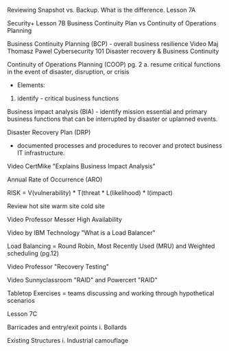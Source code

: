 Reviewing Snapshot vs. Backup. What is the difference. Lesson 7A

Security+ Lesson 7B
Business Continuity Plan vs Continuity of Operations Planning

Business Continuity Planning (BCP) - overall business resilience
Video Maj Thomasz Pawel Cybersecurity 101 Disaster recovery & Business Continuity 

Continuity of Operations Planning (COOP) pg. 2
a. resume critical functions in the event of disaster, disruption, or crisis
- Elements:
1. identify - critical business functions

Business impact analysis (BIA) - identify mission essential and primary business functions that can be interrupted by disaster or uplanned events.

Disaster Recovery Plan (DRP)
- documented processes and procedures to recover and protect business IT infrastructure.

Video CertMike "Explains Business Impact Analysis"

Annual Rate of Occurrence (ARO)

RISK = V(vulnerability) * T(threat * L(likelihood) * I(impact)

Review hot site warm site cold site

Video Professor Messer High Availability

Video by IBM Technology "What is a Load Balancer"

Load Balancing = Round Robin, Most Recently Used (MRU) and Weighted scheduling (pg.12)

Video Professor "Recovery Testing"

Video Sunnyclassroom "RAID" and Powercert "RAID"

Tabletop Exercises = teams discussing and working through hypothetical scenarios

Lesson 7C

Barricades and entry/exit points
i. Bollards

Existing Structures
i. Industrial camouflage


